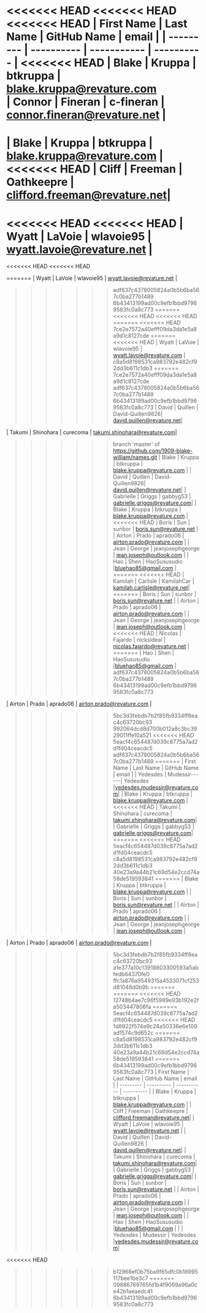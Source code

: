 <<<<<<< HEAD
<<<<<<< HEAD
<<<<<<< HEAD
| First Name    | Last Name     | GitHub Name   | email                        |
| ---------     | ----------    | -----------   | ----------                   |
<<<<<<< HEAD
| Blake         | Kruppa        | btkruppa      | blake.kruppa@revature.com    
| Connor	| Fineran	| c-fineran	| connor.fineran@revature.net  |
=======
| Blake         | Kruppa        | btkruppa      | blake.kruppa@revature.com    |
<<<<<<< HEAD
| Cliff         | Freeman       | Oathkeepre    | clifford.freeman@revature.net|
=======
<<<<<<< HEAD
<<<<<<< HEAD
| Wyatt         | LaVoie        | wlavoie95     | wyatt.lavoie@revature.net    |
=======
<<<<<<< HEAD
<<<<<<< HEAD

=======
| Wyatt         | LaVoie        | wlavoie95     | wyatt.lavoie@revature.net    |
>>>>>>> adf637c4378005824a0b5b6ba567c0ba277b1489
>>>>>>> 6b43413199ad00c9efb1bbd97969583fc0a8c773
=======
<<<<<<< HEAD
<<<<<<< HEAD
=======
<<<<<<< HEAD
>>>>>>> 7ce2e7572a40efff09da3da1e5a8a9d1c8127cde
=======
<<<<<<< HEAD
| Wyatt         | LaVoie        | wlavoie95     | wyatt.lavoie@revature.com    |
>>>>>>> c8a5d8198531ca983792e482cf92dd3b611c1db3
=======
>>>>>>> 7ce2e7572a40efff09da3da1e5a8a9d1c8127cde
>>>>>>> adf637c4378005824a0b5b6ba567c0ba277b1489
>>>>>>> 6b43413199ad00c9efb1bbd97969583fc0a8c773
| David		    | Quillen	    | David-Quillen9826| david.quillen@revature.net|

| Takumi        | Shinohara     | curecoma      | takumi.shinohara@revature.com|
>>>>>>> branch 'master' of https://github.com/1909-blake-william/names.git
| Blake         | Kruppa        | btkruppa      | blake.kruppa@revature.com    |
| David		    | Quillen	    | David-Quillen9826| david.quillen@revature.net|
| Gabrielle     | Griggs        | gabbyg53      | gabrielle.griggs@revature.com|
| Blake         | Kruppa        | btkruppa      | blake.kruppa@revature.com    |
<<<<<<< HEAD
| Boris         | Sun           | sunbor        | boris.sun@revature.net       |
| Airton        | Prado         | aprado06      | airton.prado@revature.com    |
| Jean          | George        | jeanjosephgeorge | jean.joseph@outlook.com    | 
| Hao           | Shen          | HaoSususudio  |bluehao85@gmail.com           |
=======
<<<<<<< HEAD
| Kamilah	| Carlisle	| KamilahCar	| kamilah.carlisle@revature.net|
=======
| Boris         | Sun           | sunbor        | boris.sun@revature.net       |
| Airton        | Prado         | aprado06      | airton.prado@revature.com    |
| Jean          | George        | jeanjosephgeorge | jean.joseph@outlook.com    | 
<<<<<<< HEAD
| Nicolas       | Fajardo       | nicksideal    | nicolas.fajardo@revature.net | 
=======
| Hao           | Shen          | HaoSususudio  |bluehao85@gmail.com           |
>>>>>>> adf637c4378005824a0b5b6ba567c0ba277b1489
>>>>>>> 6b43413199ad00c9efb1bbd97969583fc0a8c773






| Airton       | Prado        | aprado06       | airton.prado@revature.com    |
>>>>>>> 5bc3d3febdb7b2f85fb9334ff8eac4c63720bc93
>>>>>>> 992064dcd8d700b012a8c3bc3929011ffe10a521
<<<<<<< HEAD
>>>>>>> 5eacf4c654487d039c8775a7ad2d1fd04ceacdc5
>>>>>>> adf637c4378005824a0b5b6ba567c0ba277b1489
=======
| First Name    | Last Name     | GitHub Name   | email                        |
| Yedesdes      | Mudessir------| Yedesdes      |yedesdes.mudessir@revature.com|
| Blake         | Kruppa        | btkruppa      | blake.kruppa@revature.com    |
<<<<<<< HEAD
| Takumi        | Shinohara     | curecoma      | takumi.shinohara@revature.com|
| Gabrielle     | Griggs        | gabbyg53      | gabrielle.griggs@revature.com|
=======
<<<<<<< HEAD
>>>>>>> 5eacf4c654487d039c8775a7ad2d1fd04ceacdc5
>>>>>>> c8a5d8198531ca983792e482cf92dd3b611c1db3
>>>>>>> 40e23a9a44b21c69d54e2ccd74a58de519593841
=======
| Blake         | Kruppa        | btkruppa      | blake.kruppa@revature.com    |
| Boris         | Sun           | sunbor        | boris.sun@revature.net       |
| Airton        | Prado         | aprado06      | airton.prado@revature.com    |
| Jean          | George        | jeanjosephgeorge | jean.joseph@outlook.com    | 







| Airton       | Prado        | aprado06       | airton.prado@revature.com    |
>>>>>>> 5bc3d3febdb7b2f85fb9334ff8eac4c63720bc93
>>>>>>> a1e377a10c13918803300593a5abfedb64370fe0
>>>>>>> ffc1a876a9549315a4533071cf253d81048d0b9b
=======
=======
<<<<<<< HEAD
>>>>>>> 12748b4ae7c96f5989e93b192e2fa503447806fa
=======
>>>>>>> 5eacf4c654487d039c8775a7ad2d1fd04ceacdc5
<<<<<<< HEAD
>>>>>>> 1d8922f574e9c24a50336e6e109ad1574c9d652c
=======
>>>>>>> c8a5d8198531ca983792e482cf92dd3b611c1db3
>>>>>>> 40e23a9a44b21c69d54e2ccd74a58de519593841
=======
>>>>>>> 6b43413199ad00c9efb1bbd97969583fc0a8c773
| First Name    | Last Name     | GitHub Name       | email                        |
| ---------     | ----------    | -----------       | ----------                   |
| Blake         | Kruppa        | btkruppa          | blake.kruppa@revature.com    |
| Cliff         | Freeman       | Oathkeepre        | clifford.freeman@revature.net|
| Wyatt         | LaVoie        | wlavoie95         | wyatt.lavoie@revature.net    |
| David		    | Quillen	    | David-Quillen9826 | david.quillen@revature.net|
| Takumi        | Shinohara     | curecoma          | takumi.shinohara@revature.com|
| Gabrielle     | Griggs        | gabbyg53          | gabrielle.griggs@revature.com|
| Boris         | Sun           | sunbor            | boris.sun@revature.net       |
| Airton        | Prado         | aprado06          | airton.prado@revature.com    |
| Jean          | George        | jeanjosephgeorge  | jean.joseph@outlook.com    | 
| Hao           | Shen          | HaoSususudio      |bluehao85@gmail.com           |                  |
| Yedesdes      | Mudessir      | Yedesdes          |yedesdes.mudessir@revature.com|

<<<<<<< HEAD
>>>>>>> b12968ef0b75ba9f65dfc0b18995117bee1be3c7
=======
>>>>>>> 09886769765fd1b4f9069a96a0ce42b1aeaedc41
>>>>>>> 6b43413199ad00c9efb1bbd97969583fc0a8c773
